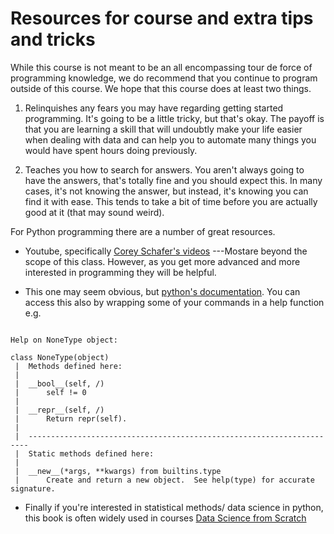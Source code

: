 # Resources for course and extra tips and tricks

While this course is not meant to be an all encompassing tour de force of programming knowledge, we do recommend that you continue to program outside of this course. We hope that this course does at least two things. 


1. Relinquishes any fears you may have regarding getting started programming. It's going to be a little tricky, but that's okay. The payoff is that you are learning a skill that will undoubtly make your life easier when dealing with data and can help you to automate many things you would have spent hours doing previously.

2. Teaches you how to search for answers. You aren't always going to have the answers, that's totally fine and you should expect this. In many cases, it's not knowing the answer, but instead, it's knowing you can find it with ease. This tends to take a bit of time before you are actually good at it (that may sound weird).


For Python programming there are a number of great resources. 
* Youtube, specifically [Corey Schafer's videos](https://www.youtube.com/c/Coreyms/featured) ---Mostare beyond the scope of this class. However, as you get more advanced and more interested in programming they will be helpful.

* This one may seem obvious, but [python's documentation](https://docs.python.org/3/). You can access this also by wrapping some of your commands in a help function
 e.g.
``` In [1]: help(print())

Help on NoneType object:

class NoneType(object)
 |  Methods defined here:
 |
 |  __bool__(self, /)
 |      self != 0
 |
 |  __repr__(self, /)
 |      Return repr(self).
 |
 |  ----------------------------------------------------------------------
 |  Static methods defined here:
 |
 |  __new__(*args, **kwargs) from builtins.type
 |      Create and return a new object.  See help(type) for accurate signature.
 ```



* Finally if you're interested in statistical methods/ data science in python, this book is often widely used in courses [Data Science from Scratch](https://www.oreilly.com/library/view/data-science-from/9781492041122/)


